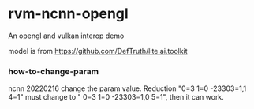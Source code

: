 # rvm-ncnn-opengl
An opengl and vulkan interop demo

model is from https://github.com/DefTruth/lite.ai.toolkit

### how-to-change-param
ncnn 20220216 change the param value. Reduction "0=3 1=0 -23303=1,1 4=1" must change to " 0=3 1=0 -23303=1,0 5=1", then it can work.
